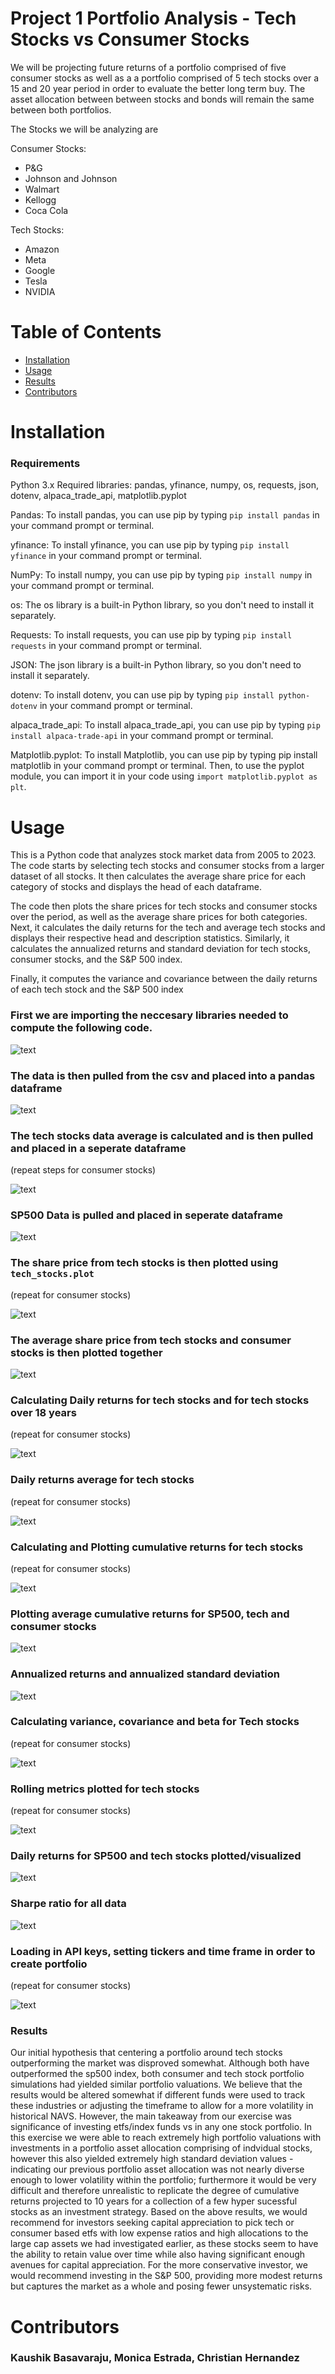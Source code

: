 # Project 1 Portfolio Analysis - Tech Stocks vs Consumer Stocks

We will be projecting future returns of a portfolio comprised of five consumer stocks as well as a a portfolio comprised of 5 tech stocks over a 15 and 20 year period in order to evaluate the better long term buy. The asset allocation between between stocks and bonds will remain the same between both portfolios.

The Stocks we will be analyzing are

Consumer Stocks:
* P&G
* Johnson and Johnson
* Walmart
* Kellogg
* Coca Cola

Tech Stocks:
* Amazon
* Meta
* Google
* Tesla
* NVIDIA


# Table of Contents
 - [Installation](#installation)
 - [Usage](#usage)
 - [Results](#results)
 - [Contributors](#contributors)

 
# Installation

### Requirements

Python 3.x
Required libraries: pandas, yfinance, numpy, os, requests, json, dotenv, alpaca_trade_api, matplotlib.pyplot

Pandas:
To install pandas, you can use pip by typing `pip install pandas` in your command prompt or terminal.

yfinance:
To install yfinance, you can use pip by typing `pip install yfinance` in your command prompt or terminal.

NumPy:
To install numpy, you can use pip by typing `pip install numpy` in your command prompt or terminal.

os:
The os library is a built-in Python library, so you don't need to install it separately.

Requests:
To install requests, you can use pip by typing `pip install requests` in your command prompt or terminal.

JSON:
The json library is a built-in Python library, so you don't need to install it separately.

dotenv:
To install dotenv, you can use pip by typing `pip install python-dotenv` in your command prompt or terminal.

alpaca_trade_api:
To install alpaca_trade_api, you can use pip by typing `pip install alpaca-trade-api` in your command prompt or terminal.

Matplotlib.pyplot:
To install Matplotlib, you can use pip by typing pip install matplotlib in your command prompt or terminal. Then, to use the pyplot module, you can import it in your code using `import matplotlib.pyplot as plt`.

# Usage

This is a Python code that analyzes stock market data from 2005 to 2023. The code starts by selecting tech stocks and consumer stocks from a larger dataset of all stocks. It then calculates the average share price for each category of stocks and displays the head of each dataframe.

The code then plots the share prices for tech stocks and consumer stocks over the period, as well as the average share prices for both categories. Next, it calculates the daily returns for the tech and average tech stocks and displays their respective head and description statistics. Similarly, it calculates the annualized returns and standard deviation for tech stocks, consumer stocks, and the S&P 500 index.

Finally, it computes the variance and covariance between the daily returns of each tech stock and the S&P 500 index


### First we are importing the neccesary libraries needed to compute the following code.

![text](https://github.com/reiccv/Project_1_Portfolio_Analysis/blob/main/images/image0.PNG)

### The data is then pulled from the csv and placed into a pandas dataframe

![text](https://github.com/reiccv/Project_1_Portfolio_Analysis/blob/main/images/image1.PNG)

### The tech stocks data average is calculated and is then pulled and placed in a seperate dataframe

(repeat steps for consumer stocks)

![text](https://github.com/reiccv/Project_1_Portfolio_Analysis/blob/main/images/image2.PNG)

### SP500 Data is pulled and placed in seperate dataframe

![text](https://github.com/reiccv/Project_1_Portfolio_Analysis/blob/main/images/sp500image3.PNG)

### The share price from tech stocks is then plotted using `tech_stocks.plot`

(repeat for consumer stocks)

![text](https://github.com/reiccv/Project_1_Portfolio_Analysis/blob/main/images/image4.PNG)

### The average share price from tech stocks and consumer stocks is then plotted together

![text](https://github.com/reiccv/Project_1_Portfolio_Analysis/blob/main/images/avgtechavgconimage5.PNG)

### Calculating Daily returns for tech stocks and for tech stocks over 18 years

(repeat for consumer stocks)

![text](https://github.com/reiccv/Project_1_Portfolio_Analysis/blob/main/images/image6.PNG)

### Daily returns average for tech stocks

(repeat for consumer stocks)

![text](https://github.com/reiccv/Project_1_Portfolio_Analysis/blob/main/images/image7.PNG)

### Calculating and Plotting cumulative returns for tech stocks

(repeat for consumer stocks)

![text](https://github.com/reiccv/Project_1_Portfolio_Analysis/blob/main/images/image8.PNG)

### Plotting average cumulative returns for SP500, tech and consumer stocks

![text](https://github.com/reiccv/Project_1_Portfolio_Analysis/blob/main/images/image9.PNG)

### Annualized returns and annualized standard deviation

![text](https://github.com/reiccv/Project_1_Portfolio_Analysis/blob/main/images/image10.PNG)

### Calculating variance, covariance and beta for Tech stocks

(repeat for consumer stocks)

![text](https://github.com/reiccv/Project_1_Portfolio_Analysis/blob/main/images/image11.PNG)

### Rolling metrics plotted for tech stocks

(repeat for consumer stocks)

![text](https://github.com/reiccv/Project_1_Portfolio_Analysis/blob/main/images/image12.PNG)

### Daily returns for SP500 and tech stocks plotted/visualized

![text](https://github.com/reiccv/Project_1_Portfolio_Analysis/blob/main/images/image13.PNG)

### Sharpe ratio for all data

![text](https://github.com/reiccv/Project_1_Portfolio_Analysis/blob/main/images/image14.PNG)

### Loading in API keys, setting tickers and time frame in order to create portfolio

(repeat for consumer stocks)

![text](https://github.com/reiccv/Project_1_Portfolio_Analysis/blob/main/images/image15.PNG)

### 


### Results

Our initial hypothesis that centering a portfolio around tech stocks outperforming the market was disproved somewhat. Although both have outperformed the sp500 index, both consumer and tech stock portfolio simulations had yielded similar portfolio valuations. We believe that the results would be altered somewhat if different funds were used to track these industries or adjusting the timeframe to allow for a more volatility in historical NAVS. However, the main takeaway from our exercise was significance of investing etfs/index funds vs in any one stock portfolio. In this exercise we were able to reach extremely high portfolio valuations with investments in a portfolio asset allocation comprising of indvidual stocks, however this also yielded extremely high standard deviation values - indicating our previous portfolio asset allocation was not nearly diverse enough to lower volatility within the portfolio; furthermore it would be very difficult and therefore unrealistic to replicate the degree of cumulative returns projected to 10 years for a collection of a few hyper sucessful stocks as an investment strategy. Based on the above results, we would recommend for investors seeking capital appreciation to pick tech or consumer based etfs with low expense ratios and high allocations to the large cap assets we had investigated earlier, as these stocks seem to have the ability to retain value over time while also having significant enough avenues for capital appreciation. For the more conservative investor, we would recommend investing in the S&P 500, providing more modest returns but captures the market as a whole and posing fewer unsystematic risks.

# Contributors

### Kaushik Basavaraju, Monica Estrada, Christian Hernandez


